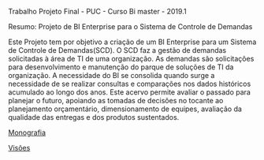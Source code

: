 
Trabalho Projeto Final - PUC - Curso Bi master - 2019.1

Resumo: Projeto de BI Enterprise para o Sistema de Controle de Demandas

Este Projeto tem por objetivo a criação de um BI Enterprise para um Sistema de Controle de Demandas(SCD). O SCD faz a gestão de demandas solicitadas à área de TI  de uma organização. As demandas são solicitações para desenvolvimento e manutenção do parque de soluções de TI da organização. A necessidade do BI se consolida quando surge a necessidade de se realizar consultas e comparações nos dados históricos acumulado ao longo dos anos. Este acervo permite avaliar o passado para planejar o futuro, apoiando as tomadas de decisões no tocante ao planejamento orçamentário, dimensionamento de equipes, avaliação da qualidade das entregas e dos produtos sustentados.


[Monografia](https://github.com/YolandaLarraona/ProjetoFinal_Puc_BiMaster/blob/main/Monografia/Monografia) 

[Visões](https://github.com/YolandaLarraona/ProjetoFinal_Puc_BiMaster/tree/main/Codigo)





